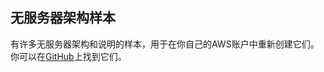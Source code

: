 ## 无服务器架构样本

有许多无服务器架构和说明的样本，用于在你自己的AWS账户中重新创建它们。你可以在[GitHub](https://github.com/aws-samples/aws-serverless-workshops)上找到它们。